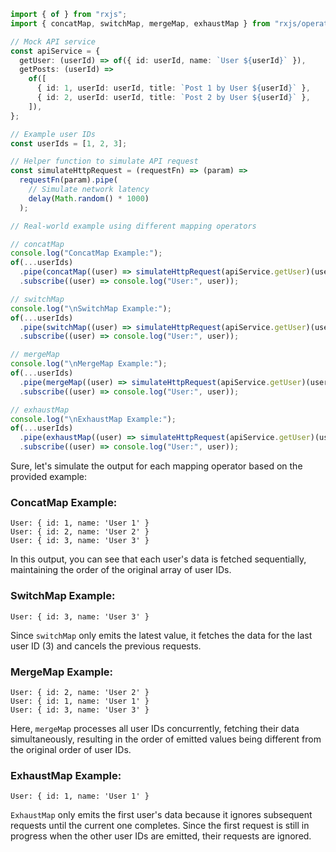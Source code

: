```typescript
import { of } from "rxjs";
import { concatMap, switchMap, mergeMap, exhaustMap } from "rxjs/operators";

// Mock API service
const apiService = {
  getUser: (userId) => of({ id: userId, name: `User ${userId}` }),
  getPosts: (userId) =>
    of([
      { id: 1, userId: userId, title: `Post 1 by User ${userId}` },
      { id: 2, userId: userId, title: `Post 2 by User ${userId}` },
    ]),
};

// Example user IDs
const userIds = [1, 2, 3];

// Helper function to simulate API request
const simulateHttpRequest = (requestFn) => (param) =>
  requestFn(param).pipe(
    // Simulate network latency
    delay(Math.random() * 1000)
  );

// Real-world example using different mapping operators

// concatMap
console.log("ConcatMap Example:");
of(...userIds)
  .pipe(concatMap((user) => simulateHttpRequest(apiService.getUser)(user)))
  .subscribe((user) => console.log("User:", user));

// switchMap
console.log("\nSwitchMap Example:");
of(...userIds)
  .pipe(switchMap((user) => simulateHttpRequest(apiService.getUser)(user)))
  .subscribe((user) => console.log("User:", user));

// mergeMap
console.log("\nMergeMap Example:");
of(...userIds)
  .pipe(mergeMap((user) => simulateHttpRequest(apiService.getUser)(user)))
  .subscribe((user) => console.log("User:", user));

// exhaustMap
console.log("\nExhaustMap Example:");
of(...userIds)
  .pipe(exhaustMap((user) => simulateHttpRequest(apiService.getUser)(user)))
  .subscribe((user) => console.log("User:", user));
```

Sure, let's simulate the output for each mapping operator based on the provided example:

### ConcatMap Example:

```
User: { id: 1, name: 'User 1' }
User: { id: 2, name: 'User 2' }
User: { id: 3, name: 'User 3' }
```

In this output, you can see that each user's data is fetched sequentially, maintaining the order of the original array of user IDs.

### SwitchMap Example:

```
User: { id: 3, name: 'User 3' }
```

Since `switchMap` only emits the latest value, it fetches the data for the last user ID (3) and cancels the previous requests.

### MergeMap Example:

```
User: { id: 2, name: 'User 2' }
User: { id: 1, name: 'User 1' }
User: { id: 3, name: 'User 3' }
```

Here, `mergeMap` processes all user IDs concurrently, fetching their data simultaneously, resulting in the order of emitted values being different from the original order of user IDs.

### ExhaustMap Example:

```
User: { id: 1, name: 'User 1' }
```

`ExhaustMap` only emits the first user's data because it ignores subsequent requests until the current one completes. Since the first request is still in progress when the other user IDs are emitted, their requests are ignored.
